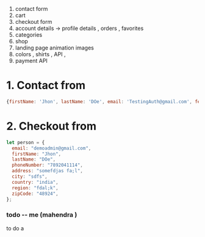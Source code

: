 1. contact form
2. cart
3. checkout form
4. account details -> profile details , orders , favorites
5. categories
6. shop
7. landing page animation images
8. colors , shirts , API ,
9. payment API

# 1. Contact from

```js
{firstName: 'Jhon', lastName: 'DOe', email: 'TestingAuth@gmail.com', feedback: 'ajf;asdfkd'
```

# 2. Checkout from

```js
let person = {
  email: "demoadmin@gmail.com",
  firstName: "Jhon",
  lastName: "DOe",
  phoneNumber: "7892041114",
  address: "somefdjas fa;l",
  city: "sdfs",
  country: "india",
  region: "fdal;k",
  zipCode: "48924",
};
```

### todo -- me (mahendra )

to do a
